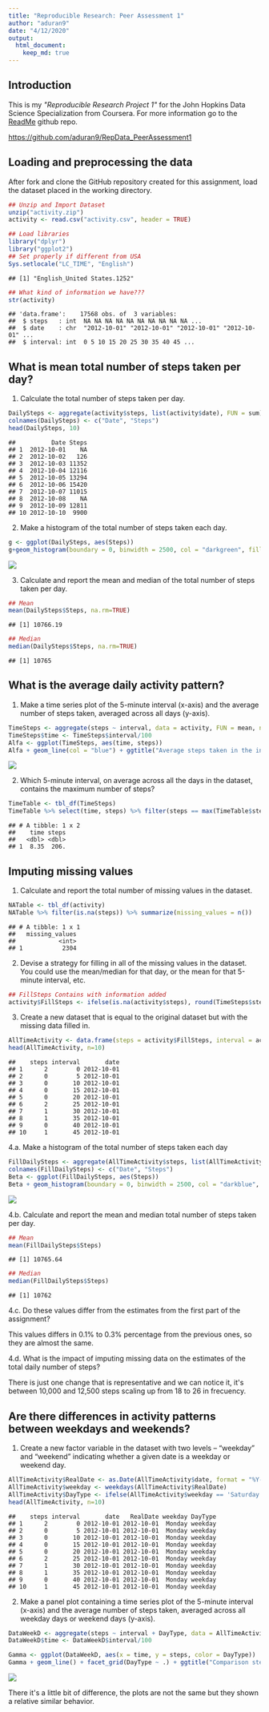 ```yaml
---
title: "Reproducible Research: Peer Assessment 1"
author: "aduran9"
date: "4/12/2020"
output: 
  html_document:
    keep_md: true
---
```


## Introduction

This is my *"Reproducible Research Project 1"* for the John Hopkins Data Science Specialization from  Coursera. For more information go to the [ReadMe](https://github.com/aduran9/RepData_PeerAssessment1/blob/master/README.md) github repo.

<https://github.com/aduran9/RepData_PeerAssessment1>



## Loading and preprocessing the data

After fork and clone the GitHub repository created for this assignment, load the dataset placed in the working directory.


```r
## Unzip and Import Dataset
unzip("activity.zip")
activity <- read.csv("activity.csv", header = TRUE)

## Load libraries
library("dplyr")
library("ggplot2")
## Set properly if different from USA
Sys.setlocale("LC_TIME", "English")
```

```
## [1] "English_United States.1252"
```


```r
## What kind of information we have???
str(activity)
```

```
## 'data.frame':	17568 obs. of  3 variables:
##  $ steps   : int  NA NA NA NA NA NA NA NA NA NA ...
##  $ date    : chr  "2012-10-01" "2012-10-01" "2012-10-01" "2012-10-01" ...
##  $ interval: int  0 5 10 15 20 25 30 35 40 45 ...
```

## What is mean total number of steps taken per day?

1. Calculate the total number of steps taken per day.


```r
DailySteps <- aggregate(activity$steps, list(activity$date), FUN = sum)
colnames(DailySteps) <- c("Date", "Steps")
head(DailySteps, 10)
```

```
##          Date Steps
## 1  2012-10-01    NA
## 2  2012-10-02   126
## 3  2012-10-03 11352
## 4  2012-10-04 12116
## 5  2012-10-05 13294
## 6  2012-10-06 15420
## 7  2012-10-07 11015
## 8  2012-10-08    NA
## 9  2012-10-09 12811
## 10 2012-10-10  9900
```

2. Make a histogram of the total number of steps taken each day.


```r
g <- ggplot(DailySteps, aes(Steps))
g+geom_histogram(boundary = 0, binwidth = 2500, col = "darkgreen", fill = "lightgreen") + ggtitle("Number of daily steps taken") + xlab("Steps") + ylab("Frequency") + theme(plot.title = element_text(face = "bold", size = 12)) + scale_x_continuous(breaks = seq(0,25000,2500)) + scale_y_continuous(breaks = seq(0, 18, 2))
```

![](PA1_template_files/figure-html/PlotHistogram1-1.png)<!-- -->

3. Calculate and report the mean and median of the total number of steps taken per day.


```r
## Mean
mean(DailySteps$Steps, na.rm=TRUE)
```

```
## [1] 10766.19
```

```r
## Median
median(DailySteps$Steps, na.rm=TRUE)
```

```
## [1] 10765
```

## What is the average daily activity pattern?

1. Make a time series plot of the 5-minute interval (x-axis) and the average number of steps taken, averaged across all days (y-axis).


```r
TimeSteps <- aggregate(steps ~ interval, data = activity, FUN = mean, na.action = na.omit)
TimeSteps$time <- TimeSteps$interval/100
Alfa <- ggplot(TimeSteps, aes(time, steps))
Alfa + geom_line(col = "blue") + ggtitle("Average steps taken in the interval") + xlab("Time Interval") + ylab ("Steps") + theme(plot.title = element_text(face = "bold", size = 12))
```

![](PA1_template_files/figure-html/PlorChart1-1.png)<!-- -->

2. Which 5-minute interval, on average across all the days in the dataset, contains the maximum number of steps?


```r
TimeTable <- tbl_df(TimeSteps)
TimeTable %>% select(time, steps) %>% filter(steps == max(TimeTable$steps))
```

```
## # A tibble: 1 x 2
##    time steps
##   <dbl> <dbl>
## 1  8.35  206.
```

## Imputing missing values

1. Calculate and report the total number of missing values in the dataset.


```r
NATable <- tbl_df(activity)
NATable %>% filter(is.na(steps)) %>% summarize(missing_values = n())
```

```
## # A tibble: 1 x 1
##   missing_values
##            <int>
## 1           2304
```

2. Devise a strategy for filling in all of the missing values in the dataset. You could use the mean/median for that day, or the mean for that 5-minute interval, etc.


```r
## FillSteps Contains with information added
activity$FillSteps <- ifelse(is.na(activity$steps), round(TimeSteps$steps[match(activity$interval, TimeSteps$interval)], 0), activity$steps)
```

3. Create a new dataset that is equal to the original dataset but with the missing data filled in.


```r
AllTimeActivity <- data.frame(steps = activity$FillSteps, interval = activity$interval, date = activity$date)
head(AllTimeActivity, n=10)
```

```
##    steps interval       date
## 1      2        0 2012-10-01
## 2      0        5 2012-10-01
## 3      0       10 2012-10-01
## 4      0       15 2012-10-01
## 5      0       20 2012-10-01
## 6      2       25 2012-10-01
## 7      1       30 2012-10-01
## 8      1       35 2012-10-01
## 9      0       40 2012-10-01
## 10     1       45 2012-10-01
```

4.a. Make a histogram of the total number of steps taken each day 


```r
FillDailySteps <- aggregate(AllTimeActivity$steps, list(AllTimeActivity$date), FUN = sum)
colnames(FillDailySteps) <- c("Date", "Steps")
Beta <- ggplot(FillDailySteps, aes(Steps))
Beta + geom_histogram(boundary = 0, binwidth = 2500, col = "darkblue", fill = "green") + ggtitle("Steps taken each day") + xlab("Steps") + ylab("Frequency") + theme(plot.title = element_text(face="bold", size = 12)) + scale_x_continuous(breaks = seq(0,25000,2500)) + scale_y_continuous(breaks = seq(0, 26, 2))
```

![](PA1_template_files/figure-html/PlotHistogram2-1.png)<!-- -->

4.b. Calculate and report the mean and median total number of steps taken per day. 


```r
## Mean
mean(FillDailySteps$Steps)
```

```
## [1] 10765.64
```

```r
## Median
median(FillDailySteps$Steps)
```

```
## [1] 10762
```

4.c. Do these values differ from the estimates from the first part of the assignment? 

This values differs in 0.1% to 0.3% percentage from the previous ones, so they are almost the same.

4.d. What is the impact of imputing missing data on the estimates of the total daily number of steps?

There is just one change that is representative and we can notice it, it's between 10,000 and 12,500 steps scaling up from 18 to 26 in frecuency.

## Are there differences in activity patterns between weekdays and weekends?

1. Create a new factor variable in the dataset with two levels – “weekday” and “weekend” indicating whether a given date is a weekday or weekend day.


```r
AllTimeActivity$RealDate <- as.Date(AllTimeActivity$date, format = "%Y-%m-%d")
AllTimeActivity$weekday <- weekdays(AllTimeActivity$RealDate)
AllTimeActivity$DayType <- ifelse(AllTimeActivity$weekday == 'Saturday' | AllTimeActivity$weekday == 'Sunday', 'weekend','weekday')
head(AllTimeActivity, n=10)
```

```
##    steps interval       date   RealDate weekday DayType
## 1      2        0 2012-10-01 2012-10-01  Monday weekday
## 2      0        5 2012-10-01 2012-10-01  Monday weekday
## 3      0       10 2012-10-01 2012-10-01  Monday weekday
## 4      0       15 2012-10-01 2012-10-01  Monday weekday
## 5      0       20 2012-10-01 2012-10-01  Monday weekday
## 6      2       25 2012-10-01 2012-10-01  Monday weekday
## 7      1       30 2012-10-01 2012-10-01  Monday weekday
## 8      1       35 2012-10-01 2012-10-01  Monday weekday
## 9      0       40 2012-10-01 2012-10-01  Monday weekday
## 10     1       45 2012-10-01 2012-10-01  Monday weekday
```

2. Make a panel plot containing a time series plot of the 5-minute interval (x-axis) and the average number of steps taken, averaged across all weekday days or weekend days (y-axis).


```r
DataWeekD <- aggregate(steps ~ interval + DayType, data = AllTimeActivity, FUN = mean, na.action = na.omit)
DataWeekD$time <- DataWeekD$interval/100

Gamma <- ggplot(DataWeekD, aes(x = time, y = steps, color = DayType))
Gamma + geom_line() + facet_grid(DayType ~ .) + ggtitle("Comparison steps number average in each interval") + xlab("Time Interval") + ylab("Mean of Steps") + theme(plot.title = element_text(face = "bold", size = 12))
```

![](PA1_template_files/figure-html/PlorChart2-1.png)<!-- -->

There it's a little bit of difference, the plots are not the same but they shown a relative similar behavior. 


## 
## 
